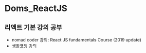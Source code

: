 # Doms_ReactJS
리액트 기본 강의 공부
-----------

- nomad coder 강의: React JS fundamentals Course (2019 update)
- 생활코딩 강의